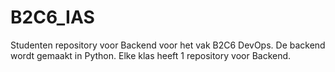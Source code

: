 # B2C6_IAS
Studenten repository voor Backend voor het vak B2C6 DevOps. De backend wordt gemaakt in Python. Elke klas heeft 1 repository voor Backend.



